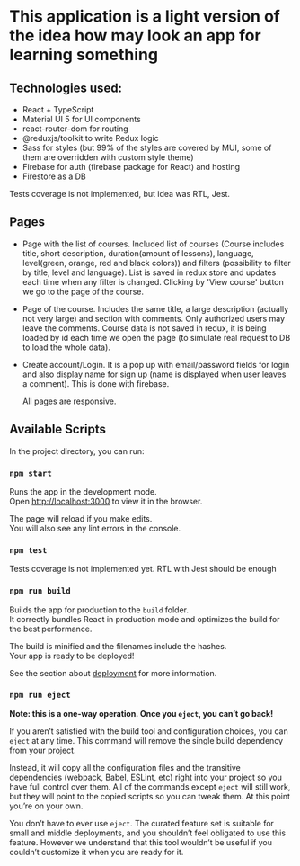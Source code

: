 # This application is a light version of the idea how may look an app for learning something

## Technologies used:
 - React + TypeScript
 - Material UI 5 for UI components
 - react-router-dom for routing
 - @reduxjs/toolkit to write Redux logic
 - Sass for styles (but 99% of the styles are covered by MUI, some of them are overridden with custom style theme)
 - Firebase for auth (firebase package for React) and hosting
 - Firestore as a DB

Tests coverage is not implemented, but idea was RTL, Jest.

## Pages
 - Page with the list of courses. Included list of courses (Course includes title, short description,
   duration(amount of lessons), language, level(green, orange, red and black colors)) and filters (possibility to filter by title, level and language).
   List is saved in redux store and updates each time when any filter is changed. Clicking by 'View course' button we go to the page of the course.
 - Page of the course. Includes the same title, a large description (actually not very large) and section with comments.
   Only authorized users may leave the comments. Course data is not saved in redux, it is being loaded by id each time we open the page
   (to simulate real request to DB to load the whole data).
 - Create account/Login. It is a pop up with email/password fields for login and also display name for sign up (name is displayed when user leaves a comment).
   This is done with firebase.

   All pages are responsive.

## Available Scripts

In the project directory, you can run:

### `npm start`

Runs the app in the development mode.\
Open [http://localhost:3000](http://localhost:3000) to view it in the browser.

The page will reload if you make edits.\
You will also see any lint errors in the console.

### `npm test`

Tests coverage is not implemented yet. RTL with Jest should be enough

### `npm run build`

Builds the app for production to the `build` folder.\
It correctly bundles React in production mode and optimizes the build for the best performance.

The build is minified and the filenames include the hashes.\
Your app is ready to be deployed!

See the section about [deployment](https://facebook.github.io/create-react-app/docs/deployment) for more information.

### `npm run eject`

**Note: this is a one-way operation. Once you `eject`, you can’t go back!**

If you aren’t satisfied with the build tool and configuration choices, you can `eject` at any time. This command will remove the single build dependency from your project.

Instead, it will copy all the configuration files and the transitive dependencies (webpack, Babel, ESLint, etc) right into your project so you have full control over them. All of the commands except `eject` will still work, but they will point to the copied scripts so you can tweak them. At this point you’re on your own.

You don’t have to ever use `eject`. The curated feature set is suitable for small and middle deployments, and you shouldn’t feel obligated to use this feature. However we understand that this tool wouldn’t be useful if you couldn’t customize it when you are ready for it.

